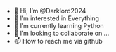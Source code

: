 - 👋 Hi, I’m @Darklord2024
- 👀 I’m interested in Everything
- 🌱 I’m currently learning Python
- 💞️ I’m looking to collaborate on ...
- 📫 How to reach me via github

<!---
Darklord2024/Darklord2024 is a ✨ special ✨ repository because its `README.md` (this file) appears on your GitHub profile.
You can click the Preview link to take a look at your changes.
--->
